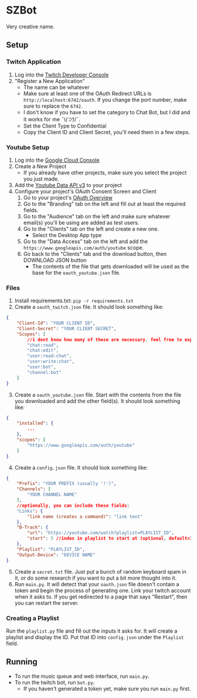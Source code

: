 # SZBot

Very creative name.

## Setup

### Twitch Application

1. Log into the [Twitch Developer Console](https://dev.twitch.tv/console)
2. "Register a New Application"
   - The name can be whatever
   - Make sure at least one of the OAuth Redirect URLs is `http://localhost:6742/oauth`. If you change the port number, make sure to replace the `6742`.
   - I don't know if you have to set the category to Chat Bot, but I did and it works for me ¯\\_(ツ)_/¯.
   - Set the Client Type to Confidential
   - Copy the Client ID and Client Secret, you'll need them in a few steps.

### Youtube Setup

1. Log into the [Google Cloud Console](https://console.cloud.google.com/)
2. Create a New Project
   - If you already have other projects, make sure you select the project you just made.
3. Add the [Youtube Data API v3](https://console.cloud.google.com/marketplace/product/google/youtube.googleapis.com) to your project
4. Configure your project's OAuth Consent Screen and Client
   1. Go to your project's [OAuth Overview](https://console.cloud.google.com/auth/overview)
   2. Go to the "Branding" tab on the left and fill out at least the required fields.
   3. Go to the "Audience" tab on the left and make sure whatever email(s) you'll be using are added as test users.
   4. Go to the "Clients" tab on the left and create a new one.
      - Select the Desktop App type
   5. Go to the "Data Access" tab on the left and add the `https://www.googleapis.com/auth/youtube` scope.
   6. Go back to the "Clients" tab and the download button, then DOWNLOAD JSON button
      - The contents of the file that gets downloaded will be used as the base for the `oauth_youtube.json` file.


### Files

1. Install requirements.txt: `pip -r requirements.txt`
2. Create a `oauth_twitch.json` file. It should look something like:
```json
{
    "Client-Id": "YOUR CLIENT ID",
    "Client-Secret": "YOUR CLIENT SECRET",
    "Scopes": [
        //i dont know how many of these are necessary, feel free to experiment
        "chat:read",
        "chat:edit",
        "user:read:chat",
        "user:write:chat",
        "user:bot",
        "channel:bot"
    ]
}
```
3. Create a `oauth_youtube.json` file. Start with the contents from the file you downloaded and add the other field(s). It should look something like:
```json
{
    "installed": {
        ...
    },
    "scopes": [
        "https://www.googleapis.com/auth/youtube"
    ]
}
```
4. Create a `config.json` file. It should look something like:
```json
{
    "Prefix": "YOUR PREFIX (usually '!')",
    "Channels": [
        "YOUR CHANNEL NAME"
    ],
    //optionally, you can include these fields:
    "Links": {
        "link name (creates a command)": "link text"
    },
    "B-Track": {
        "url": "https://youtube.com/watch?playlist=PLAYLIST_ID",
        "start": 5 //index in playlist to start at (optional, default=1)
    },
    "Playlist": "PLAYLIST_ID",
    "Output-Device": "DEVICE NAME"
}
```
5. Create a `secret.txt` file. Just put a bunch of random keyboard spam in it, or do some research if you want to put a bit more thought into it.
6. Run `main.py`. It will detect that your `oauth.json` file doesn't contain a token and begin the process of generating one. Link your twitch account when it asks to. If you get redirected to a page that says "Restart", then you can restart the server.


### Creating a Playlist

Run the `playlist.py` file and fill out the inputs it asks for. It will create a playlist and display the ID. Put that ID into `config.json` under the `Playlist` field.

## Running

- To run the music queue and web interface, run `main.py`.
- To run the twitch bot, run `bot.py`.
   - If you haven't generated a token yet, make sure you run `main.py` first.